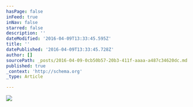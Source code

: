 ```yaml
---
hasPage: false
inFeed: true
inNav: false
starred: false
description: ''
dateModified: '2016-04-09T13:33:45.595Z'
title: ''
datePublished: '2016-04-09T13:33:45.728Z'
author: []
sourcePath: _posts/2016-04-09-0cb50b57-20b3-411f-aaaa-a487c34620dc.md
published: true
_context: 'http://schema.org'
_type: Article

---
```

![](https://the-grid-user-content.s3-us-west-2.amazonaws.com/2035dde6-33b0-49a1-b4e9-c7d4b65e6901.jpg)